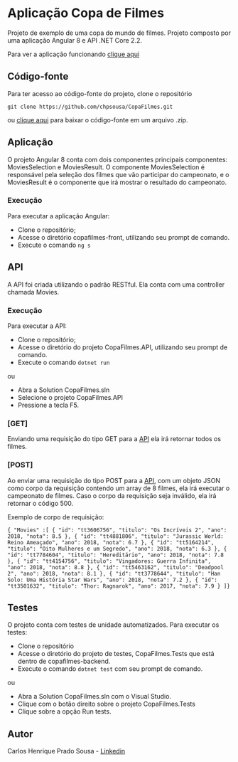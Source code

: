 # Aplicação Copa de Filmes

Projeto de exemplo de uma copa do mundo de filmes.
Projeto composto por uma aplicação Angular 8 e API .NET Core 2.2.

Para ver a aplicação funcionando [clique aqui](https://appcopafilmes.azurewebsites.net/movies)

## Código-fonte
Para ter acesso ao código-fonte do projeto, clone o repositório

    git clone https://github.com/chpsousa/CopaFilmes.git
    
ou [clique aqui](https://github.com/chpsousa/CopaFilmes/archive/master.zip) para baixar o código-fonte em um arquivo .zip.

## Aplicação
O projeto Angular 8 conta com dois componentes principais componentes: MoviesSelection e MoviesResult.
O componente MoviesSelection é responsável pela seleção dos filmes que vão participar do campeonato, e o MoviesResult é o componente que irá mostrar o resultado do campeonato.

### Execução
Para executar a aplicação Angular:
- Clone o repositório;
- Acesse o diretório copafilmes-front, utilizando seu prompt de comando.
- Execute o comando `ng s`

## API
A API foi criada utilizando o padrão RESTful.
Ela conta com uma controller chamada Movies.

### Execução
Para executar a API:
- Clone o repositório;
- Acesse o diretório do projeto CopaFilmes.API, utilizando seu prompt de comando.
- Execute o comando `dotnet run`

ou 
- Abra a Solution CopaFilmes.sln
- Selecione o projeto CopaFilmes.API
- Pressione a tecla F5.

### [GET]

Enviando uma requisição do tipo GET para a [API](http://copadefilmes.azurewebsites.net/api/movies) ela irá retornar todos os filmes.

### [POST]

Ao enviar uma requisição do tipo POST para a [API](http://copadefilmes.azurewebsites.net/api/movies), com um objeto JSON como corpo da requisição contendo um array de 8 filmes, ela irá executar o campeonato de filmes.
Caso o corpo da requisição seja inválido, ela irá retornar o código 500.

Exemplo de corpo de requisição:

`{ "Movies" :[
  {
    "id": "tt3606756",
    "titulo": "Os Incríveis 2",
    "ano": 2018,
    "nota": 8.5
  },
  {
    "id": "tt4881806",
    "titulo": "Jurassic World: Reino Ameaçado",
    "ano": 2018,
    "nota": 6.7
  },
  {
    "id": "tt5164214",
    "titulo": "Oito Mulheres e um Segredo",
    "ano": 2018,
    "nota": 6.3
  },
  {
    "id": "tt7784604",
    "titulo": "Hereditário",
    "ano": 2018,
    "nota": 7.8
  },
  {
    "id": "tt4154756",
    "titulo": "Vingadores: Guerra Infinita",
    "ano": 2018,
    "nota": 8.8
  },
  {
    "id": "tt5463162",
    "titulo": "Deadpool 2",
    "ano": 2018,
    "nota": 8.1
  },
  {
    "id": "tt3778644",
    "titulo": "Han Solo: Uma História Star Wars",
    "ano": 2018,
    "nota": 7.2
  },
  {
    "id": "tt3501632",
    "titulo": "Thor: Ragnarok",
    "ano": 2017,
    "nota": 7.9
  }
]}`

## Testes
O projeto conta com testes de unidade automatizados.
Para executar os testes:

- Clone o repositório
- Acesse o diretório do projeto de testes, CopaFilmes.Tests que está dentro de copafilmes-backend.
- Execute o comando `dotnet test` com seu prompt de comando.

ou

- Abra a Solution CopaFilmes.sln com o Visual Studio.
- Clique com o botão direito sobre o projeto CopaFilmes.Tests
- Clique sobre a opção Run tests.

## Autor
Carlos Henrique Prado Sousa - [Linkedin](https://www.linkedin.com/in/chpsousa/)
